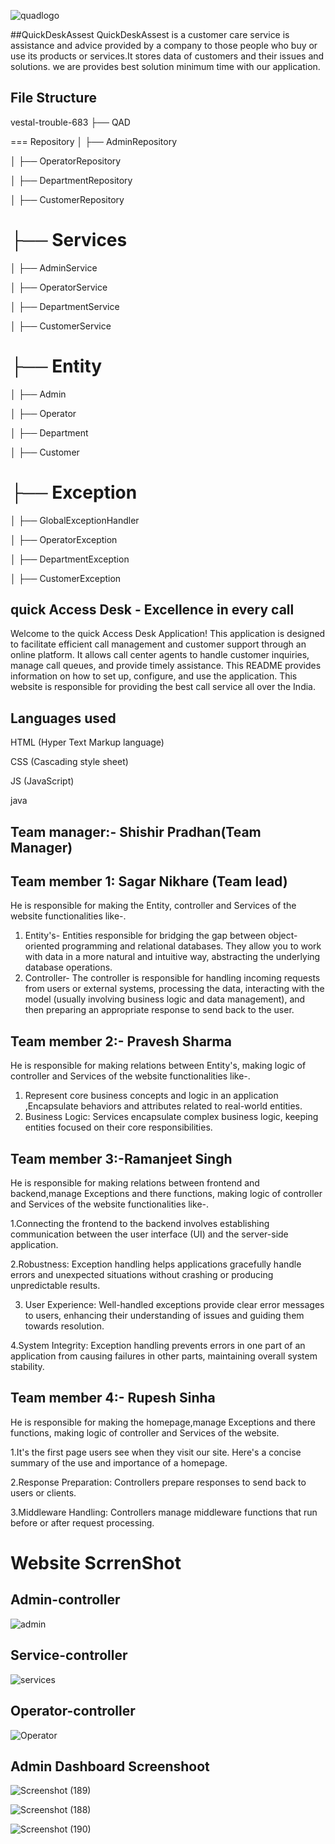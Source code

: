 

![quadlogo](https://github.com/sagu29/vestal-trouble-683/assets/39863817/9fb00463-4ad4-4ce1-aebb-167ea2487829)

##QuickDeskAssest
QuickDeskAssest is a customer care service is  assistance and advice provided by a company to those people who buy or use its products or services.It stores data of customers and their issues and solutions.
we are provides best solution minimum time with our application.
## File Structure
vestal-trouble-683
├── QAD

=== Repository
│   ├── AdminRepository

│   ├── OperatorRepository

│   ├── DepartmentRepository

│   ├── CustomerRepository



├── Services
===

│   ├── AdminService

│   ├── OperatorService

│   ├── DepartmentService

│   ├── CustomerService


├── Entity
===

│   ├── Admin

│   ├── Operator

│   ├── Department

│   ├── Customer


├── Exception
===

│   ├── GlobalExceptionHandler

│   ├── OperatorException

│   ├── DepartmentException

│   ├── CustomerException




## quick Access Desk - Excellence in every call
Welcome to the quick Access Desk Application! This application is designed to facilitate efficient call management and customer support through an online platform. It allows call center agents to handle customer inquiries, manage call queues, and provide timely assistance. This README provides information on how to set up, configure, and use the application.
This website is responsible for providing the best call service  all over the India.


## Languages used

HTML (Hyper Text Markup language)

CSS (Cascading style sheet)

JS (JavaScript)

java


## Team manager:- Shishir Pradhan(Team Manager)


## Team member 1: Sagar Nikhare (Team lead)
He is responsible for making the Entity, controller and Services  of the website functionalities like-.

1. Entity's- Entities responsible for bridging the gap between object-oriented programming and relational databases. They allow you to work with data in a more natural and intuitive way, abstracting the underlying database operations.
2. Controller- The controller is responsible for handling incoming requests from users or external systems, processing the data, interacting with the model (usually involving business logic and data management), and then preparing an appropriate response to send back to the user.



## Team member 2:- Pravesh Sharma
He is responsible for making relations between  Entity's, making logic of controller and Services  of the website functionalities like-.

1. Represent core business concepts and logic in an application ,Encapsulate behaviors and attributes related to real-world entities.
2. Business Logic: Services encapsulate complex business logic, keeping entities focused on their core responsibilities.



## Team member 3:-Ramanjeet Singh 
He is responsible for making relations between frontend and backend,manage Exceptions and there functions, making logic of controller and Services  of the website functionalities like-.

1.Connecting the frontend to the backend involves establishing communication between the user interface (UI) and the server-side application.

2.Robustness: Exception handling helps applications gracefully handle errors and unexpected situations without crashing or producing unpredictable results.

3. User Experience: Well-handled exceptions provide clear error messages to users, enhancing their understanding of issues and guiding them towards resolution.
  
4.System Integrity: Exception handling prevents errors in one part of an application from causing failures in other parts, maintaining overall system stability.




## Team member 4:- Rupesh Sinha
He is responsible for making the homepage,manage Exceptions and there functions, making logic of controller and Services  of the website. 

1.It's the first page users see when they visit our site. Here's a concise summary of the use and importance of a homepage.

2.Response Preparation: Controllers prepare responses to send back to users or clients.

3.Middleware Handling: Controllers manage middleware functions that run before or after request processing.




# Website ScrrenShot

## Admin-controller

![admin](https://github.com/sagu29/vestal-trouble-683/assets/115462342/8e0ba3e8-a39e-441a-85ae-0eee4ae59702)

## Service-controller
![services](https://github.com/sagu29/vestal-trouble-683/assets/115462342/65b80b7e-0f3c-4fc4-ab30-ff59c9a5459b)

## Operator-controller
![Operator](https://github.com/sagu29/vestal-trouble-683/assets/115462342/080843cd-5542-4424-b29d-d0a995c8034f)

## Admin Dashboard Screenshoot
![Screenshot (189)](https://github.com/sagu29/vestal-trouble-683/assets/39863817/61b8f333-8765-45c6-9960-2fddf601b906)


![Screenshot (188)](https://github.com/sagu29/vestal-trouble-683/assets/39863817/7993b843-8736-4821-874d-5cd9c3f4c5c4)

![Screenshot (190)](https://github.com/sagu29/vestal-trouble-683/assets/39863817/ce9a428d-90c3-49a7-8a11-9de2bfbb788b)








